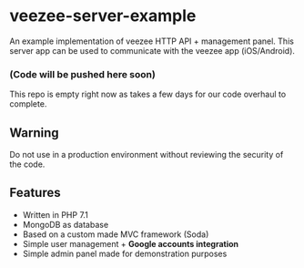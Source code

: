 # veezee-server-example
An example implementation of veezee HTTP API + management panel.
This server app can be used to communicate with the veezee app (iOS/Android).

### (Code will be pushed here soon)
This repo is empty right now as takes a few days for our code overhaul to complete.


## Warning
Do not use in a production environment without reviewing the security of the code.

## Features
- Written in PHP 7.1
- MongoDB as database
- Based on a custom made MVC framework (Soda)
- Simple user management + **Google accounts integration**
- Simple admin panel made for demonstration purposes
